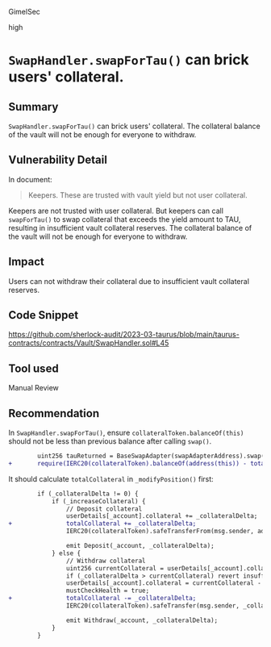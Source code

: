 GimelSec

high

# `SwapHandler.swapForTau()` can brick users' collateral.

## Summary

`SwapHandler.swapForTau()` can brick users' collateral. The collateral balance of the vault will not be enough for everyone to withdraw.

## Vulnerability Detail

In document:
> Keepers. These are trusted with vault yield but not user collateral.

Keepers are not trusted with user collateral. But keepers can call `swapForTau()` to swap collateral that exceeds the yield amount to TAU, resulting in insufficient vault collateral reserves. The collateral balance of the vault will not be enough for everyone to withdraw.

## Impact

Users can not withdraw their collateral due to insufficient vault collateral reserves.

## Code Snippet

https://github.com/sherlock-audit/2023-03-taurus/blob/main/taurus-contracts/contracts/Vault/SwapHandler.sol#L45

## Tool used

Manual Review

## Recommendation

In `SwapHandler.swapForTau()`, ensure `collateralToken.balanceOf(this)` should not be less than previous balance after calling `swap()`.

```diff
        uint256 tauReturned = BaseSwapAdapter(swapAdapterAddress).swap(tau, _swapParams);
+       require(IERC20(collateralToken).balanceOf(address(this)) - totalCollateral > 0);
```

It should calculate `totalCollateral` in `_modifyPosition()` first:
```diff
        if (_collateralDelta != 0) {
            if (_increaseCollateral) {
                // Deposit collateral
                userDetails[_account].collateral += _collateralDelta;
+               totalCollateral += _collateralDelta;
                IERC20(collateralToken).safeTransferFrom(msg.sender, address(this), _collateralDelta);

                emit Deposit(_account, _collateralDelta);
            } else {
                // Withdraw collateral
                uint256 currentCollateral = userDetails[_account].collateral;
                if (_collateralDelta > currentCollateral) revert insufficientCollateral();
                userDetails[_account].collateral = currentCollateral - _collateralDelta;
                mustCheckHealth = true;
+               totalCollateral -= _collateralDelta;
                IERC20(collateralToken).safeTransfer(msg.sender, _collateralDelta);

                emit Withdraw(_account, _collateralDelta);
            }
        }
```
